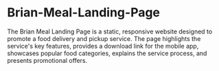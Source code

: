# Brian-Meal-Landing-Page
The Brian Meal Landing Page is a static, responsive website designed to promote a food delivery and pickup service. The page highlights the service's key features, provides a download link for the mobile app, showcases popular food categories, explains the service process, and presents promotional offers.
